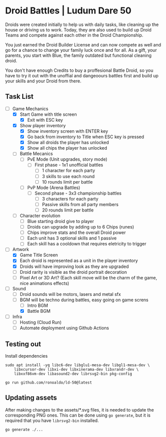 # Droid Battles | Ludum Dare 50

Droids were created initially to help us with daily tasks, like cleaning up the
house or driving us to work. Today, they are also used to build up Droid Teams
and compete against each other in the Droid Championship.

You just earned the Droid Builder License and can now compete as well and go for
a chance to change your family luck once and for all. As a gift, your parents,
you start with Blue, the family outdated but functional cleaning droid.

You don't have enough Credits to buy a proffesional Battle Droid, so you have to
try it out with the unoffial and dangeoours battles first and build up your
skills and your Droid from there.

## Task List

- [ ] Game Mechanics
    - [x] Start Game with title screen
        - [x] Exit with ESC key
    - [x] Show player inventory
        - [x] Show inventory screen with ENTER key
        - [x] Go back from inventory to Title when ESC key is pressed
        - [x] Show all droids the player has unlocked
        - [x] Show all chips the player has unlocked
    - [ ] Battle Mecanics
        - [ ] PvE Mode (Unit upgrades, story mode)
            - [ ] First phase - 1x1 unofficial battles
                - [ ] 1 character for each party
                - [ ] 3 skills to use each round
                - [ ] 10 rounds limit per battle
        - [ ] PvP Mode (Arena Battles)
            - [ ] Second phase - 3x3 championship battles
                - [ ] 3 characters for each party
                - [ ] Passive skills from all party members
                - [ ] 20 rounds limit per battle
    - [ ] Character evolution
        - [ ] Blue starting droid give to player
        - [ ] Droids can upgrade by adding up to 6 Chips (runes)
        - [ ] Chips improve stats and the overall Droid power
        - [ ] Each unit has 3 optional skills and 1 passive
        - [ ] Each skill has a cooldown that requires eletricity to trigger
- [ ] Artwork
    - [x] Game Title Screen
    - [x] Each droid is represented as a unit in the player inventory
    - [x] Droids will have improving look as they are upgraded
    - [ ] Droid rarity is visible as the droid portrait decoration
    - [ ] Pixel Art or 3D Art? (Each skill move will be the charm of the game, nice animations effects)
- [ ] Sound
    - [ ] Droid sounds will be motors, lasers and metal sfx
    - [ ] BGM will be techno during battles, easy going on game screns
        - [ ] Intro BGM
        - [x] Battle BGM
- [ ] Infra
    - [ ] Hosting (Cloud Run)
    - [ ] Automate deployment using Github Actions

## Testing out

Install dependencies

    sudo apt install -yq libc6-dev libglu1-mesa-dev libgl1-mesa-dev \
        libxcursor-dev libxi-dev libxinerama-dev libxrandr-dev \
        libxxf86vm-dev libasound2-dev librsvg2-bin pkg-config 

    go run github.com/ronoaldo/ld-50@latest

## Updating assets

After making changes to the assets/*.svg files, it is needed to update the
corresponding PNG ones. This can be done using `go generate`, but it is required
that you have `librsvg2-bin` installed.

    go generate ./...